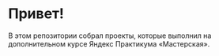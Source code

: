 # Привет!
В этом репозитории собрал проекты, которые выполнил на дополнительном курсе Яндекс Практикума «Мастерская».
